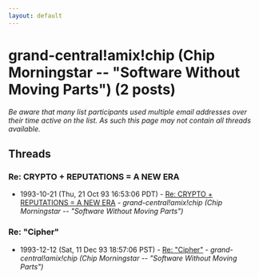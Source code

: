 ```yaml
---
layout: default
---
```


# grand-central!amix!chip (Chip Morningstar -- "Software Without Moving Parts") (2 posts)

_Be aware that many list participants used multiple email addresses over their time active on the list. As such this page may not contain all threads available._

## Threads

### Re:  CRYPTO + REPUTATIONS = A NEW ERA
+ 1993-10-21 (Thu, 21 Oct 93 16:53:06 PDT) - [Re:  CRYPTO + REPUTATIONS = A NEW ERA](/archive/1993/10/2b516d0625fbc046ac79cfe7a637dae8a3e9d54048e8e4699ecd93bfe6a2f8f3) - _grand-central!amix!chip (Chip Morningstar -- "Software Without Moving Parts")_

### Re: "Cipher"
+ 1993-12-12 (Sat, 11 Dec 93 18:57:06 PST) - [Re: "Cipher"](/archive/1993/12/d70b38db9251b7d7a72d091c168ec80160d864d6800f309b301c63a84dda0126) - _grand-central!amix!chip (Chip Morningstar -- "Software Without Moving Parts")_

